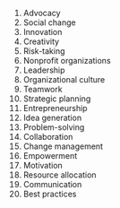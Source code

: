 
1. Advocacy
2. Social change
3. Innovation
4. Creativity
5. Risk-taking
6. Nonprofit organizations
7. Leadership
8. Organizational culture
9. Teamwork
10. Strategic planning
11. Entrepreneurship
12. Idea generation
13. Problem-solving
14. Collaboration
15. Change management
16. Empowerment
17. Motivation
18. Resource allocation
19. Communication
20. Best practices

